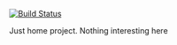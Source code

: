 [![Build Status](https://travis-ci.org/mrfrac/tankalarm.svg?branch=master)](https://travis-ci.org/mrfrac/tankalarm)

Just home project. Nothing interesting here
